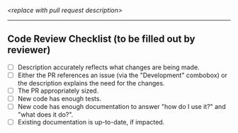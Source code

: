 _\<replace with pull request description>_

---

## Code Review Checklist (to be filled out by reviewer)

- [ ] Description accurately reflects what changes are being made.
- [ ] Either the PR references an issue (via the "Development" combobox) or the description explains the need for the changes.
- [ ] The PR appropriately sized.
- [ ] New code has enough tests.
- [ ] New code has enough documentation to answer "how do I use it?" and "what does it do?".
- [ ] Existing documentation is up-to-date, if impacted.
